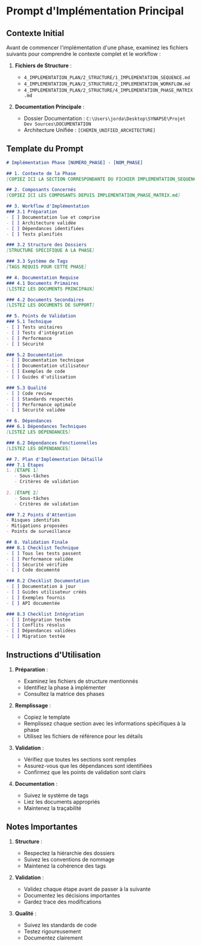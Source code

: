 # Prompt d'Implémentation Principal

## Contexte Initial
Avant de commencer l'implémentation d'une phase, examinez les fichiers suivants pour comprendre le contexte complet et le workflow :

1. **Fichiers de Structure** :
   - `4_IMPLEMENTATION_PLAN/2_STRUCTURE/1_IMPLEMENTATION_SEQUENCE.md`
   - `4_IMPLEMENTATION_PLAN/2_STRUCTURE/2_IMPLEMENTATION_WORKFLOW.md`
   - `4_IMPLEMENTATION_PLAN/2_STRUCTURE/4_IMPLEMENTATION_PHASE_MATRIX.md`

2. **Documentation Principale** :
   - Dossier Documentation : `C:\Users\jorda\Desktop\SYNAPSE\Projet Dev Sources\DOCUMENTATION`
   - Architecture Unifiée : `[CHEMIN_UNIFIED_ARCHITECTURE]`

## Template du Prompt

```markdown
# Implémentation Phase [NUMÉRO_PHASE] - [NOM_PHASE]

## 1. Contexte de la Phase
[COPIEZ ICI LA SECTION CORRESPONDANTE DU FICHIER IMPLEMENTATION_SEQUENCE.md]

## 2. Composants Concernés
[COPIEZ ICI LES COMPOSANTS DEPUIS IMPLEMENTATION_PHASE_MATRIX.md]

## 3. Workflow d'Implémentation
### 3.1 Préparation
- [ ] Documentation lue et comprise
- [ ] Architecture validée
- [ ] Dépendances identifiées
- [ ] Tests planifiés

### 3.2 Structure des Dossiers
[STRUCTURE SPÉCIFIQUE À LA PHASE]

### 3.3 Système de Tags
[TAGS REQUIS POUR CETTE PHASE]

## 4. Documentation Requise
### 4.1 Documents Primaires
[LISTEZ LES DOCUMENTS PRINCIPAUX]

### 4.2 Documents Secondaires
[LISTEZ LES DOCUMENTS DE SUPPORT]

## 5. Points de Validation
### 5.1 Technique
- [ ] Tests unitaires
- [ ] Tests d'intégration
- [ ] Performance
- [ ] Sécurité

### 5.2 Documentation
- [ ] Documentation technique
- [ ] Documentation utilisateur
- [ ] Exemples de code
- [ ] Guides d'utilisation

### 5.3 Qualité
- [ ] Code review
- [ ] Standards respectés
- [ ] Performance optimale
- [ ] Sécurité validée

## 6. Dépendances
### 6.1 Dépendances Techniques
[LISTEZ LES DÉPENDANCES]

### 6.2 Dépendances Fonctionnelles
[LISTEZ LES DÉPENDANCES]

## 7. Plan d'Implémentation Détaillé
### 7.1 Étapes
1. [ÉTAPE 1]
   - Sous-tâches
   - Critères de validation
   
2. [ÉTAPE 2]
   - Sous-tâches
   - Critères de validation

### 7.2 Points d'Attention
- Risques identifiés
- Mitigations proposées
- Points de surveillance

## 8. Validation Finale
### 8.1 Checklist Technique
- [ ] Tous les tests passent
- [ ] Performance validée
- [ ] Sécurité vérifiée
- [ ] Code documenté

### 8.2 Checklist Documentation
- [ ] Documentation à jour
- [ ] Guides utilisateur créés
- [ ] Exemples fournis
- [ ] API documentée

### 8.3 Checklist Intégration
- [ ] Intégration testée
- [ ] Conflits résolus
- [ ] Dépendances validées
- [ ] Migration testée
```

## Instructions d'Utilisation

1. **Préparation** :
   - Examinez les fichiers de structure mentionnés
   - Identifiez la phase à implémenter
   - Consultez la matrice des phases

2. **Remplissage** :
   - Copiez le template
   - Remplissez chaque section avec les informations spécifiques à la phase
   - Utilisez les fichiers de référence pour les détails

3. **Validation** :
   - Vérifiez que toutes les sections sont remplies
   - Assurez-vous que les dépendances sont identifiées
   - Confirmez que les points de validation sont clairs

4. **Documentation** :
   - Suivez le système de tags
   - Liez les documents appropriés
   - Maintenez la traçabilité

## Notes Importantes

1. **Structure** :
   - Respectez la hiérarchie des dossiers
   - Suivez les conventions de nommage
   - Maintenez la cohérence des tags

2. **Validation** :
   - Validez chaque étape avant de passer à la suivante
   - Documentez les décisions importantes
   - Gardez trace des modifications

3. **Qualité** :
   - Suivez les standards de code
   - Testez rigoureusement
   - Documentez clairement
